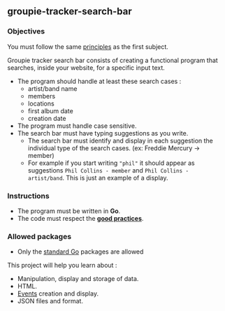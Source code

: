 ## groupie-tracker-search-bar

### Objectives

You must follow the same [principles](../README.md) as the first subject.

Groupie tracker search bar consists of creating a functional program that searches, inside your website, for a specific input text.

- The program should handle at least these search cases :
  - artist/band name
  - members
  - locations
  - first album date
  - creation date
- The program must handle case sensitive.
- The search bar must have typing suggestions as you write.
  - The search bar must identify and display in each suggestion the individual type of the search cases. (ex: Freddie Mercury -> member)
  - For example if you start writing `"phil"` it should appear as suggestions `Phil Collins - member` and `Phil Collins - artist/band`. This is just an example of a display.

### Instructions

- The program must be written in **Go**.
- The code must respect the [**good practices**](../../good-practices/README.md).

### Allowed packages

- Only the [standard Go](https://golang.org/pkg/) packages are allowed

This project will help you learn about :

- Manipulation, display and storage of data.
- HTML.
- [Events](https://developer.mozilla.org/en-US/docs/Learn/JavaScript/Building_blocks/) creation and display.
- JSON files and format.
